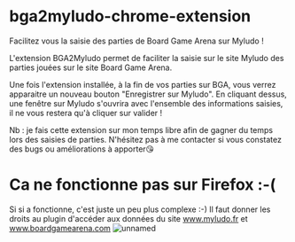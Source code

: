 # bga2myludo-chrome-extension

Facilitez vous la saisie des parties de Board Game Arena sur Myludo !

L'extension BGA2Myludo permet de faciliter la saisie sur le site Myludo des parties jouées sur le site Board Game Arena.

Une fois l'extension installée, à la fin de vos parties sur BGA, vous verrez apparaitre un nouveau bouton "Enregistrer sur Myludo". En cliquant dessus, une fenêtre sur Myludo s'ouvrira avec l'ensemble des informations saisies, il ne vous restera qu'à cliquer sur valider !

Nb : je fais cette extension sur mon temps libre afin de gagner du temps lors des saisies de parties. N'hésitez pas à me contacter si vous constatez des bugs ou améliorations à apporter😘

# Ca ne fonctionne pas sur Firefox :-(

Si si a fonctionne, c'est juste un peu plus complexe :-)
Il faut donner les droits au plugin d'accéder aux données du site www.myludo.fr et www.boardgamearena.com
![unnamed](https://github.com/therealhnk/bga2myludo-chrome-extension/assets/4628609/ab29c267-578e-49ca-963e-f6e06e6b6f55)
